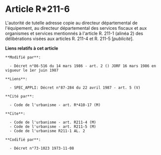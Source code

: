 # Article R*211-6

L'autorité de tutelle adresse copie au directeur départemental de l'équipement, au directeur départemental des services
fiscaux et aux organismes et services mentionnés à l'article R. 211-1 (alinéa 2) des délibérations visées aux articles R.
211-4 et R. 211-5 [*publicité*].

**Liens relatifs à cet article**

	**Modifié par**:

	  - Décret n°86-516 du 14 mars 1986 - art. 2 () JORF 16 mars 1986 en vigueur le 1er juin 1987

	**Liens**:

	  - SPEC_APPLI: Décret n°87-284 du 22 avril 1987 - art. 5 (V)

	**Cité par**:

	  - Code de l'urbanisme - art. R*410-17 (M)

	**Cite**:

	  - Code de l'urbanisme - art. R211-4 (M)
	  - Code de l'urbanisme - art. R211-5 (M)
	  - Code de l'urbanisme R211-1 AL. 2

	**Codifié par**:

	  - Décret n°73-1023 1973-11-08
